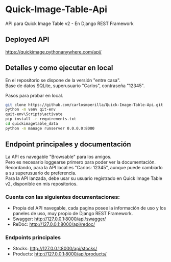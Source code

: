 # Quick-Image-Table-Api
API para Quick Image Table v2 - En Django REST Framework

## Deployed API
https://quickimage.pythonanywhere.com/api/

## Detalles y como ejecutar en local
En el repositorio se dispone de la versión "entre casa".  
Base de datos SQLite, superusuario "Carlos", contraseña "12345".  

Pasos para probar en local.

 ```sh
git clone https://github.com/carlosmperilla/Quick-Image-Table-Api.git
python -m venv qit-env
quit-env\Scripts\activate
pip install -r requirements.txt
cd quickimagetable_data
python -m manage runserver 0.0.0.0:8000
```

## Endpoint principales y documentación
La API es navegable "Browsable" para los amigos.  
Pero es necesario loggearse primero para poder ver la documentación.  
Recordando, para la API local es "Carlos: 12345", aunque puede cambiarlo a su superusuario de preferencia.  
Para la API lanzada, debe usar su usuario registrado en Quick Image Table v2, disponible en mis repositorios.  


### Cuenta con las siguientes documentaciones:
- Propia del API navegable, cada pagina posee la información de uso y los paneles de uso, muy propio de Django REST Framework.
- Swagger: http://127.0.0.1:8000/api/swagger/
- ReDoc: http://127.0.0.1:8000/api/redoc/

### Endpoints principales
- Stocks: http://127.0.0.1:8000/api/stocks/
- Products: http://127.0.0.1:8000/api/products/
